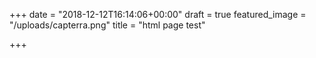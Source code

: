 +++
date = "2018-12-12T16:14:06+00:00"
draft = true
featured_image = "/uploads/capterra.png"
title = "html page test"

+++
